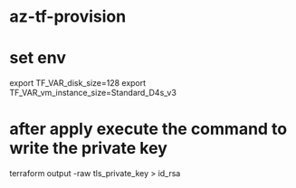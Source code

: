 # az-tf-provision

# set env
export TF_VAR_disk_size=128
export TF_VAR_vm_instance_size=Standard_D4s_v3

# after apply execute the command to write the private key
terraform output -raw tls_private_key > id_rsa